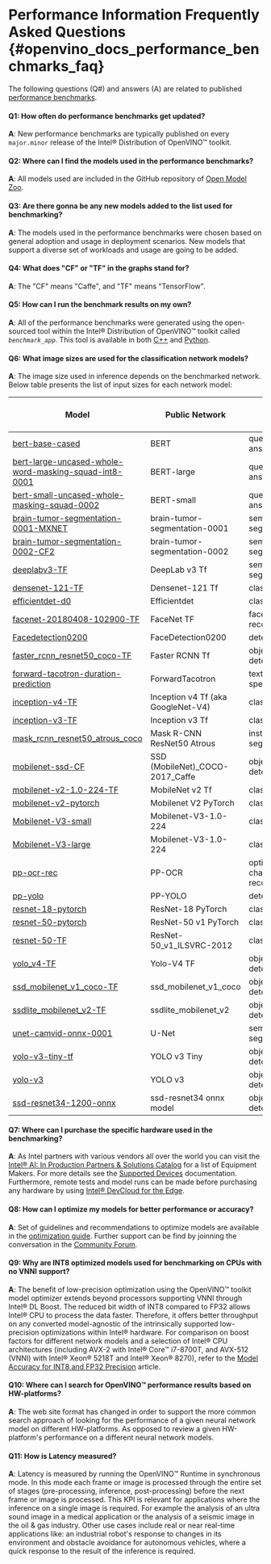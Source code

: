 # Performance Information Frequently Asked Questions {#openvino_docs_performance_benchmarks_faq}

The following questions (Q#) and answers (A) are related to published [performance benchmarks](./performance_benchmarks.md).

#### Q1: How often do performance benchmarks get updated?
**A**: New performance benchmarks are typically published on every `major.minor` release of the Intel® Distribution of OpenVINO™ toolkit.

#### Q2: Where can I find the models used in the performance benchmarks?
**A**: All models used are included in the GitHub repository of [Open Model Zoo](https://github.com/openvinotoolkit/open_model_zoo).

#### Q3: Are there gonna be any new models added to the list used for benchmarking?
**A**: The models used in the performance benchmarks were chosen based on general adoption and usage in deployment scenarios. New models that support a diverse set of workloads and usage are going to be added.

#### Q4: What does "CF" or "TF" in the graphs stand for?
**A**: The "CF" means "Caffe", and "TF" means "TensorFlow".

#### Q5: How can I run the benchmark results on my own?
**A**: All of the performance benchmarks were generated using the open-sourced tool within the Intel® Distribution of OpenVINO™ toolkit called *`benchmark_app`*. This tool is available in both [C++](../../samples/cpp/benchmark_app/README.md) and [Python](../../tools/benchmark_tool/README.md).

#### Q6: What image sizes are used for the classification network models?
**A**: The image size used in inference depends on the benchmarked network. Below table presents the list of input sizes for each network model:

|   **Model**                                                                                                                        |   **Public Network**               |     **Task**                | **Input Size** (Height x Width)   |
|------------------------------------------------------------------------------------------------------------------------------------|------------------------------------|-----------------------------|-----------------------------------|
| [bert-base-cased](https://github.com/PaddlePaddle/PaddleNLP/tree/v2.1.1)                                                           | BERT                               | question / answer           | 124                               |
| [bert-large-uncased-whole-word-masking-squad-int8-0001](https://github.com/openvinotoolkit/open_model_zoo/tree/master/models/intel/bert-large-uncased-whole-word-masking-squad-int8-0001) | BERT-large  | question / answer | 384                   |
| [bert-small-uncased-whole-masking-squad-0002](https://github.com/openvinotoolkit/open_model_zoo/tree/master/models/intel/bert-small-uncased-whole-word-masking-squad-0002) | BERT-small | question / answer        | 384  |
| [brain-tumor-segmentation-0001-MXNET](https://github.com/openvinotoolkit/open_model_zoo/tree/master/models/public/brain-tumor-segmentation-0001) | brain-tumor-segmentation-0001 | semantic segmentation       | 128x128x128 |
| [brain-tumor-segmentation-0002-CF2](https://github.com/openvinotoolkit/open_model_zoo/tree/master/models/public/brain-tumor-segmentation-0002)   | brain-tumor-segmentation-0002 | semantic segmentation       | 128x128x128 |
| [deeplabv3-TF](https://github.com/openvinotoolkit/open_model_zoo/tree/master/models/public/deeplabv3)                                    |  DeepLab v3 Tf                        | semantic segmentation      | 513x513                          |
| [densenet-121-TF](https://github.com/openvinotoolkit/open_model_zoo/tree/master/models/public/densenet-121-tf)                  | Densenet-121 Tf                        | classification              | 224x224                 |
| [efficientdet-d0](https://github.com/openvinotoolkit/open_model_zoo/tree/master/models/public/efficientdet-d0-tf)               | Efficientdet                          | classification | 512x512 |
| [facenet-20180408-102900-TF](https://github.com/openvinotoolkit/open_model_zoo/tree/master/models/public/facenet-20180408-102900)        | FaceNet TF                            | face recognition            | 160x160                        |
| [Facedetection0200](https://github.com/openvinotoolkit/open_model_zoo/tree/master/models/intel/face-detection-0200)                | FaceDetection0200 | detection | 256x256 |
| [faster_rcnn_resnet50_coco-TF](https://github.com/openvinotoolkit/open_model_zoo/tree/master/models/public/faster_rcnn_resnet50_coco)    | Faster RCNN Tf                        | object detection            | 600x1024               |
| [forward-tacotron-duration-prediction](https://github.com/openvinotoolkit/open_model_zoo/tree/master/models/public/forward-tacotron) | ForwardTacotron | text to speech | 241 |
| [inception-v4-TF](https://github.com/openvinotoolkit/open_model_zoo/tree/master/models/public/googlenet-v4-tf)          | Inception v4 Tf (aka GoogleNet-V4)    | classification              | 299x299          |
| [inception-v3-TF](https://github.com/openvinotoolkit/open_model_zoo/tree/master/models/public/googlenet-v3)                | Inception v3 Tf                       | classification              | 299x299          |
| [mask_rcnn_resnet50_atrous_coco](https://github.com/openvinotoolkit/open_model_zoo/tree/master/models/public/mask_rcnn_resnet50_atrous_coco) | Mask R-CNN ResNet50 Atrous | instance segmentation | 800x1365 |
| [mobilenet-ssd-CF](https://github.com/openvinotoolkit/open_model_zoo/tree/master/models/public/mobilenet-ssd)                  | SSD (MobileNet)_COCO-2017_Caffe       | object detection            | 300x300             |
| [mobilenet-v2-1.0-224-TF](https://github.com/openvinotoolkit/open_model_zoo/tree/master/models/public/mobilenet-v2-1.0-224)        | MobileNet v2 Tf                       | classification              | 224x224             |
| [mobilenet-v2-pytorch](https://github.com/openvinotoolkit/open_model_zoo/tree/master/models/public/mobilenet-v2-pytorch )      | Mobilenet V2 PyTorch                  | classification              | 224x224               |
| [Mobilenet-V3-small](https://github.com/openvinotoolkit/open_model_zoo/tree/master/models/public/mobilenet-v3-small-1.0-224-tf) | Mobilenet-V3-1.0-224 | classifier | 224x224 |
| [Mobilenet-V3-large](https://github.com/openvinotoolkit/open_model_zoo/tree/master/models/public/mobilenet-v3-large-1.0-224-tf) | Mobilenet-V3-1.0-224 | classifier | 224x224 |
| [pp-ocr-rec](https://github.com/PaddlePaddle/PaddleOCR/tree/release/2.1/)                                                       | PP-OCR | optical character recognition | 32x640 |
| [pp-yolo](https://github.com/PaddlePaddle/PaddleDetection/tree/release/2.1)                                                     | PP-YOLO                                | detection | 640x640 |
| [resnet-18-pytorch](https://github.com/openvinotoolkit/open_model_zoo/tree/master/models/public/resnet-18-pytorch)                  | ResNet-18 PyTorch                     | classification              | 224x224             |
| [resnet-50-pytorch](https://github.com/openvinotoolkit/open_model_zoo/tree/master/models/public/resnet-50-pytorch)              | ResNet-50 v1 PyTorch                  | classification              | 224x224                        |
| [resnet-50-TF](https://github.com/openvinotoolkit/open_model_zoo/tree/master/models/public/resnet-50-tf)                  | ResNet-50_v1_ILSVRC-2012              | classification              | 224x224             |
| [yolo_v4-TF](https://github.com/openvinotoolkit/open_model_zoo/tree/master/models/public/yolo-v4-tf)                            | Yolo-V4 TF                            |  object detection          | 608x608                        |
| [ssd_mobilenet_v1_coco-TF](https://github.com/openvinotoolkit/open_model_zoo/tree/master/models/public/ssd_mobilenet_v1_coco)   | ssd_mobilenet_v1_coco                 | object detection            | 300x300                        |
| [ssdlite_mobilenet_v2-TF](https://github.com/openvinotoolkit/open_model_zoo/tree/master/models/public/ssdlite_mobilenet_v2)     | ssdlite_mobilenet_v2                  | object detection            | 300x300                        |
| [unet-camvid-onnx-0001](https://github.com/openvinotoolkit/open_model_zoo/tree/master/models/intel/unet-camvid-onnx-0001) | U-Net  | semantic segmentation       | 368x480                        |
| [yolo-v3-tiny-tf](https://github.com/openvinotoolkit/open_model_zoo/tree/master/models/public/yolo-v3-tiny-tf)                 | YOLO v3 Tiny                          | object detection            | 416x416 |
| [yolo-v3](https://github.com/openvinotoolkit/open_model_zoo/tree/master/models/public/yolo-v3-tf)                               | YOLO v3                               | object detection            | 416x416 |
| [ssd-resnet34-1200-onnx](https://github.com/openvinotoolkit/open_model_zoo/tree/master/models/public/ssd-resnet34-1200-onnx)   | ssd-resnet34 onnx model               | object detection            | 1200x1200 |

#### Q7: Where can I purchase the specific hardware used in the benchmarking?
**A**: As Intel partners with various vendors all over the world you can visit the [Intel® AI: In Production Partners & Solutions Catalog](https://www.intel.com/content/www/us/en/internet-of-things/ai-in-production/partners-solutions-catalog.html) for a list of Equipment Makers. For more details see the [Supported Devices](../OV_Runtime_UG/supported_plugins/Supported_Devices.md) documentation. Furthermore, remote tests and model runs can be made before purchasing any hardware by using [Intel® DevCloud for the Edge](http://devcloud.intel.com/edge/).

#### Q8: How can I optimize my models for better performance or accuracy?
**A**: Set of guidelines and recommendations to optimize models are available in the [optimization guide](../optimization_guide/dldt_optimization_guide.md). Further support can be find by joinning the conversation in the [Community Forum](https://software.intel.com/en-us/forums/intel-distribution-of-openvino-toolkit).

#### Q9: Why are INT8 optimized models used for benchmarking on CPUs with no VNNI support?
**A**: The benefit of low-precision optimization using the OpenVINO™ toolkit model optimizer extends beyond processors supporting VNNI through Intel® DL Boost. The reduced bit width of INT8 compared to FP32 allows Intel® CPU to process the data faster. Therefore, it offers better throughput on any converted model-agnostic of the intrinsically supported low-precision optimizations within Intel® hardware. For comparison on boost factors for different network models and a selection of Intel® CPU architectures (including AVX-2 with Intel® Core™ i7-8700T, and AVX-512 (VNNI) with Intel® Xeon® 5218T and Intel® Xeon® 8270), refer to the [Model Accuracy for INT8 and FP32 Precision](performance_int8_vs_fp32.md) article.

#### Q10: Where can I search for OpenVINO™ performance results based on HW-platforms?
**A**: The web site format has changed in order to support the more common search approach of looking for the performance of a given neural network model on different HW-platforms. As opposed to review a given HW-platform's performance on a different neural network models.

#### Q11: How is Latency measured?
**A**: Latency is measured by running the OpenVINO™ Runtime in synchronous mode. In this mode each frame or image is processed through the entire set of stages (pre-processing, inference, post-processing) before the next frame or image is processed. This KPI is relevant for applications where the inference on a single image is required. For example the analysis of an ultra sound image in a medical application or the analysis of a seismic image in the oil & gas industry. Other use cases include real or near real-time applications like: an industrial robot's response to changes in its environment and obstacle avoidance for autonomous vehicles, where a quick response to the result of the inference is required.
